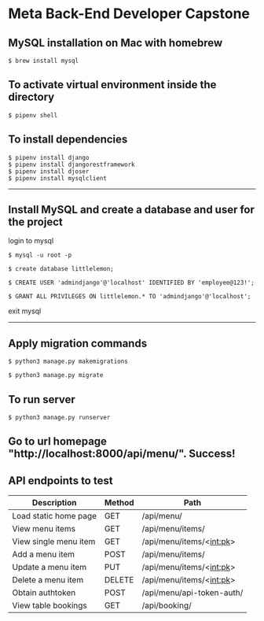 # Meta Back-End Developer Capstone

## MySQL installation on Mac with homebrew

`$ brew install mysql`

## To activate virtual environment inside the directory

`$ pipenv shell`

## To install dependencies

`$ pipenv install django`  
`$ pipenv install djangorestframework`  
`$ pipenv install djoser`  
`$ pipenv install mysqlclient`
  
----------------------------------------------------------------------------

## Install MySQL and create a database and user for the project

login to mysql

`$ mysql -u root -p`

`$ create database littlelemon;`

`$ CREATE USER 'admindjango'@'localhost' IDENTIFIED BY 'employee@123!';`

`$ GRANT ALL PRIVILEGES ON littlelemon.* TO 'admindjango'@'localhost';`

exit mysql

----------------------------------------------------------------------------

## Apply migration commands

`$ python3 manage.py makemigrations`

`$ python3 manage.py migrate`

## To run server

`$ python3 manage.py runserver`

## Go to url homepage "http://localhost:8000/api/menu/". Success!


## API endpoints to test
| Description           | Method | Path                       |
|-----------------------|--------|----------------------------|
| Load static home page | GET    | /api/menu/                 |
| View menu items       | GET    | /api/menu/items/           |
| View single menu item | GET    | /api/menu/items/<<int:pk>> |
| Add a menu item       | POST   | /api/menu/items/           |
| Update a menu item    | PUT    | /api/menu/items/<<int:pk>> |
| Delete a menu item    | DELETE | /api/menu/items/<<int:pk>> |
| Obtain authtoken      | POST   | /api/menu/api-token-auth/  |
| View table bookings   | GET    | /api/booking/              |


